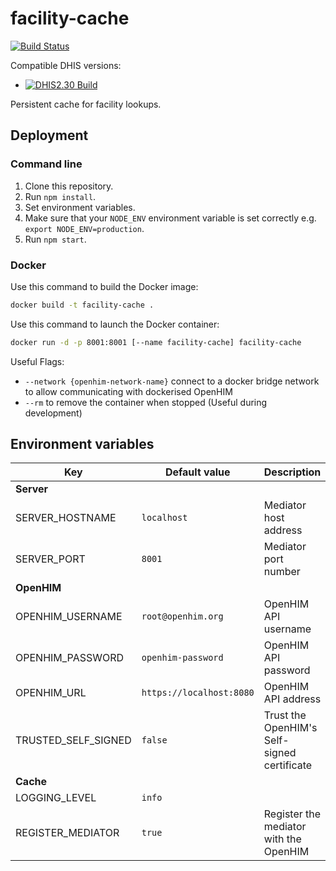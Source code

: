 # facility-cache

[![Build Status](https://travis-ci.org/jembi/facility-cache.svg)](https://travis-ci.org/jembi/facility-cache)

Compatible DHIS versions:

* [![DHIS2.30 Build](https://img.shields.io/badge/DHIS-2.30-brightgreen.svg)](https://launchpad.net/dhis2/+milestone/2.30)

Persistent cache for facility lookups.

## Deployment

### Command line

1. Clone this repository.
1. Run `npm install`.
1. Set environment variables.
1. Make sure that your `NODE_ENV` environment variable is set correctly e.g. `export NODE_ENV=production`.
1. Run `npm start`.

### Docker

Use this command to build the Docker image:

```sh
docker build -t facility-cache .
```

Use this command to launch the Docker container:

```sh
docker run -d -p 8001:8001 [--name facility-cache] facility-cache
```

Useful Flags:

* `--network {openhim-network-name}` connect to a docker bridge network to allow communicating with dockerised OpenHIM
* `--rm` to remove the container when stopped (Useful during development)

## Environment variables

| Key | Default value | Description |
| --- | --- | --- |
| **Server** | | |
| SERVER_HOSTNAME | `localhost` | Mediator host address |
| SERVER_PORT | `8001` | Mediator port number |
| **OpenHIM** | | |
| OPENHIM_USERNAME | `root@openhim.org` | OpenHIM API username |
| OPENHIM_PASSWORD | `openhim-password` | OpenHIM API password |
| OPENHIM_URL | `https://localhost:8080` | OpenHIM API address |
| TRUSTED_SELF_SIGNED | `false` | Trust the OpenHIM's Self-signed certificate |
| **Cache** | | |
| LOGGING_LEVEL | `info` | |
| REGISTER_MEDIATOR | `true` | Register the mediator with the OpenHIM |
